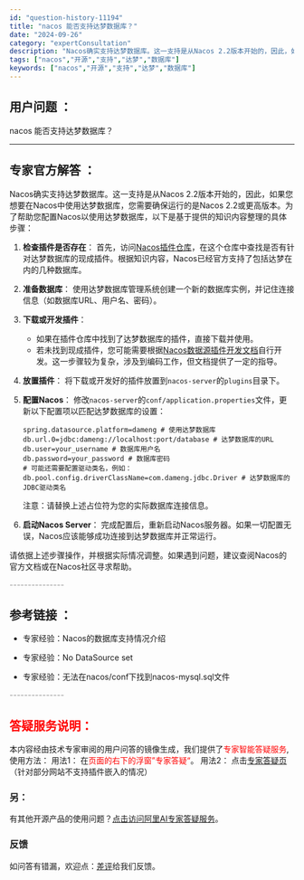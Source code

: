 ```yaml
---
id: "question-history-11194"
title: "nacos 能否支持达梦数据库？"
date: "2024-09-26"
category: "expertConsultation"
description: "Nacos确实支持达梦数据库。这一支持是从Nacos 2.2版本开始的，因此，如果您想要在Nacos中使用达梦数据库，您需要确保运行的是Nacos 2.2或更高版本。为了帮助您配置Nacos以使用达梦数据库，以下是基于提供的知识内容整理的具体步骤：1. **检查插件是否存在**：   首先，访问[N"
tags: ["nacos","开源","支持","达梦","数据库"]
keywords: ["nacos","开源","支持","达梦","数据库"]
---
```


## 用户问题 ： 
 nacos 能否支持达梦数据库？  

---------------
## 专家官方解答 ：

Nacos确实支持达梦数据库。这一支持是从Nacos 2.2版本开始的，因此，如果您想要在Nacos中使用达梦数据库，您需要确保运行的是Nacos 2.2或更高版本。为了帮助您配置Nacos以使用达梦数据库，以下是基于提供的知识内容整理的具体步骤：

1. **检查插件是否存在**：
   首先，访问[Nacos插件仓库](https://github.com/nacos-group/nacos-plugin)，在这个仓库中查找是否有针对达梦数据库的现成插件。根据知识内容，Nacos已经官方支持了包括达梦在内的几种数据库。

2. **准备数据库**：
   使用达梦数据库管理系统创建一个新的数据库实例，并记住连接信息（如数据库URL、用户名、密码）。

3. **下载或开发插件**：
   - 如果在插件仓库中找到了达梦数据库的插件，直接下载并使用。
   - 若未找到现成插件，您可能需要根据[Nacos数据源插件开发文档](https://nacos.io/docs/latest/plugin/datasource-plugin/)自行开发。这一步骤较为复杂，涉及到编码工作，但文档提供了一定的指导。

4. **放置插件**：
   将下载或开发好的插件放置到`nacos-server`的`plugins`目录下。

5. **配置Nacos**：
   修改`nacos-server`的`conf/application.properties`文件，更新以下配置项以匹配达梦数据库的设置：
   ```
   spring.datasource.platform=dameng # 使用达梦数据库
   db.url.0=jdbc:dameng://localhost:port/database # 达梦数据库的URL
   db.user=your_username # 数据库用户名
   db.password=your_password # 数据库密码
   # 可能还需要配置驱动类名，例如：
   db.pool.config.driverClassName=com.dameng.jdbc.Driver # 达梦数据库的JDBC驱动类名
   ```
   注意：请替换上述占位符为您的实际数据库连接信息。

6. **启动Nacos Server**：
   完成配置后，重新启动Nacos服务器。如果一切配置无误，Nacos应该能够成功连接到达梦数据库并正常运行。

请依据上述步骤操作，并根据实际情况调整。如果遇到问题，建议查阅Nacos的官方文档或在Nacos社区寻求帮助。


<font color="#949494">---------------</font> 


## 参考链接 ：

* 专家经验：Nacos的数据库支持情况介绍 
 
 * 专家经验：No DataSource set 
 
 * 专家经验：无法在nacos/conf下找到nacos-mysql.sql文件 


 <font color="#949494">---------------</font> 
 


## <font color="#FF0000">答疑服务说明：</font> 

本内容经由技术专家审阅的用户问答的镜像生成，我们提供了<font color="#FF0000">专家智能答疑服务</font>,使用方法：
用法1： 在<font color="#FF0000">页面的右下的浮窗”专家答疑“</font>。
用法2： 点击[专家答疑页](https://answer.opensource.alibaba.com/docs/intro)（针对部分网站不支持插件嵌入的情况）
### 另：


有其他开源产品的使用问题？[点击访问阿里AI专家答疑服务](https://answer.opensource.alibaba.com/docs/intro)。
### 反馈
如问答有错漏，欢迎点：[差评](https://ai.nacos.io/user/feedbackByEnhancerGradePOJOID?enhancerGradePOJOId=13733)给我们反馈。
